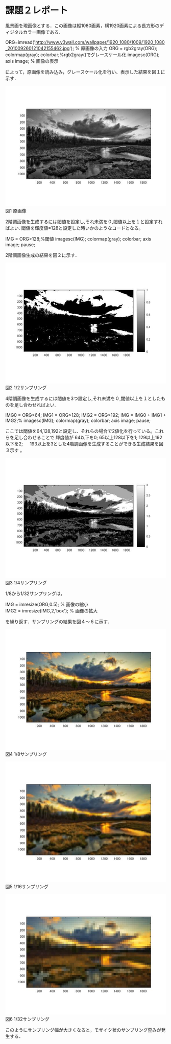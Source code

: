 ﻿# 課題２レポート

風景画を現画像とする．この画像は縦1080画素，横1920画素による長方形のディジタルカラー画像である．

ORG=imread('http://www.v3wall.com/wallpaper/1920_1080/1009/1920_1080_201009260121042155462.jpg'); % 原画像の入力
ORG = rgb2gray(ORG); colormap(gray); colorbar;%rgb2gray()でグレースケール化
imagesc(ORG); axis image; % 画像の表示

によって，原画像を読み込み，グレースケール化を行い、表示した結果を図１に示す．

![原画像](https://github.com/MogmogPakupaku/lecture_image_processing/blob/master/image/kadai2_gryorg.jpg)  
図1 原画像

2階調画像を生成するには閾値を設定し,それ未満を０,閾値以上を１と設定すればよい.
閾値を輝度値=128と設定した時いかのようなコードとなる。

IMG = ORG>128;%閾値
imagesc(IMG); colormap(gray); colorbar;  axis image;
pause;

2階調画像生成の結果を図２に示す．

![原画像](https://github.com/MogmogPakupaku/lecture_image_processing/blob/master/image/kadai2_1.jpg)  
図2 1/2サンプリング

4階調画像を生成するには閾値を3つ設定し,それ未満を０,閾値以上を１としたものを足し合わせればよい.

IMG0 = ORG>64;
IMG1 = ORG>128;
IMG2 = ORG>192;
IMG = IMG0 + IMG1 + IMG2;%
imagesc(IMG); colormap(gray); colorbar;  axis image;
pause;

ここでは閾値を64,128,192と設定し、それらの場合で2値化を行っている。これらを足し合わせることで
輝度値が        64以下を0;
         65以上128以下を1;
        129以上192以下を2;
        　      193以上を3とした4階調画像を生成することができる生成結果を図３示す 。

![原画像](https://github.com/MogmogPakupaku/lecture_image_processing/blob/master/image/kadai2_2.jpg)  
図3 1/4サンプリング

1/8から1/32サンプリングは，

IMG = imresize(ORG,0.5); % 画像の縮小  
IMG2 = imresize(IMG,2,'box'); % 画像の拡大

を繰り返す．サンプリングの結果を図４～６に示す．

![原画像](https://github.com/MogmogPakupaku/lecture_image_processing/blob/master/image/kadai01_3.jpg)  
図4 1/8サンプリング

![原画像](https://github.com/MogmogPakupaku/lecture_image_processing/blob/master/image/kadai01_4.jpg)  
図5 1/16サンプリング

![原画像](https://github.com/MogmogPakupaku/lecture_image_processing/blob/master/image/kadai01_5.jpg)  
図6 1/32サンプリング

このようにサンプリング幅が大きくなると，モザイク状のサンプリング歪みが発生する．
